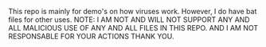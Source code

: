 This repo is mainly for demo's on how viruses work.
However, I do have bat files for other uses.
NOTE: I AM NOT AND WILL NOT SUPPORT ANY AND ALL MALICIOUS USE OF ANY AND ALL FILES IN THIS REPO.
AND I AM NOT RESPONSABLE FOR YOUR ACTIONS THANK YOU.
